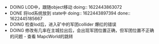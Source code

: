 - DOING LOD中，跟随object移动
  doing:: 1622443863072
- DONE 将lod系统放到 state中
  doing:: 1622443897394
  done:: 1622445185667
- DOING 检查lod后，进入矿中的军团collider 爆红的错误
- DOING 修改有几率在主城拉出后，会出现军团位置正确，但军团位置不正确的问题 - 查看 MapcWorld的跳转